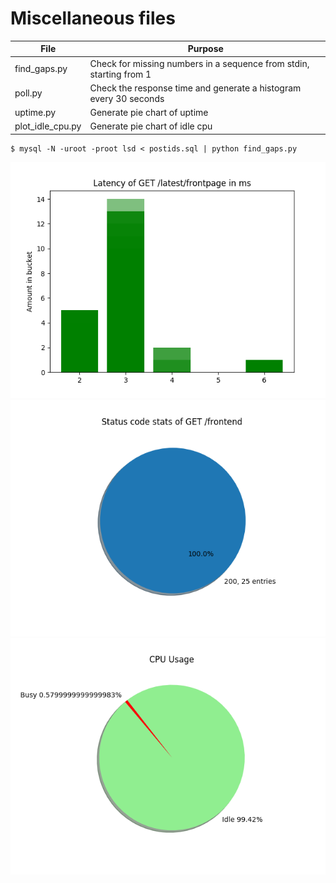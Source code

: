 # Miscellaneous files

| File | Purpose |
| --- | --- |
| find_gaps.py | Check for missing numbers in a sequence from stdin, starting from 1 |
| poll.py | Check the response time and generate a histogram every 30 seconds |
| uptime.py | Generate pie chart of uptime |
| plot_idle_cpu.py | Generate pie chart of idle cpu |

```
$ mysql -N -uroot -proot lsd < postids.sql | python find_gaps.py
```

![](image.png)
![](status.png)
![](usage.png)


